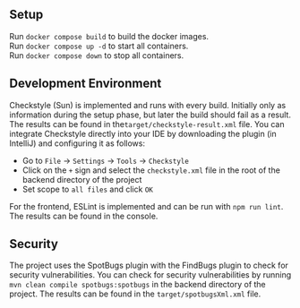 ## Setup

Run `docker compose build` to build the docker images.  
Run `docker compose up -d` to start all containers.  
Run `docker compose down` to stop all containers.

## Development Environment
Checkstyle (Sun) is implemented and runs with every build. Initially only as information during the setup phase, but later the build should fail as a result. The results can be found in the`target/checkstyle-result.xml` file.
You can integrate Checkstyle directly into your IDE by downloading the plugin (in IntelliJ) and configuring it as follows:
- Go to `File` -> `Settings` -> `Tools` -> `Checkstyle`
- Click on the `+` sign and select the `checkstyle.xml` file in the root of the backend directory of the project
- Set scope to `all files` and click `OK`

For the frontend, ESLint is implemented and can be run with `npm run lint`. The results can be found in the console.

## Security
The project uses the SpotBugs plugin with the FindBugs plugin to check for security vulnerabilities.
You can check for security vulnerabilities by running `mvn clean compile spotbugs:spotbugs` in the backend directory 
of the project. The results can be found in the `target/spotbugsXml.xml` file.